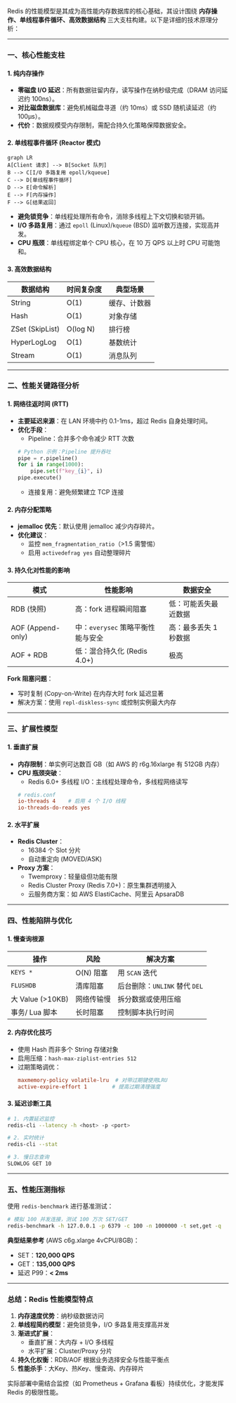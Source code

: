Redis 的性能模型是其成为高性能内存数据库的核心基础，其设计围绕 **内存操作、单线程事件循环、高效数据结构** 三大支柱构建。以下是详细的技术原理分析：

---

### 一、核心性能支柱
#### 1. **纯内存操作**
   - **零磁盘 I/O 延迟**：所有数据驻留内存，读写操作在纳秒级完成（DRAM 访问延迟约 100ns）。
   - **对比磁盘数据库**：避免机械磁盘寻道（约 10ms）或 SSD 随机读延迟（约 100μs）。
   - **代价**：数据规模受内存限制，需配合持久化策略保障数据安全。

#### 2. **单线程事件循环 (Reactor 模式)**
   ```mermaid
   graph LR
   A[Client 请求] --> B[Socket 队列]
   B --> C[I/O 多路复用 epoll/kqueue]
   C --> D[单线程事件循环]
   D --> E[命令解析]
   E --> F[内存操作]
   F --> G[结果返回]
   ```
   - **避免锁竞争**：单线程处理所有命令，消除多线程上下文切换和锁开销。
   - **I/O 多路复用**：通过 `epoll` (Linux)/`kqueue` (BSD) 监听数万连接，实现高并发。
   - **CPU 瓶颈**：单线程绑定单个 CPU 核心，在 10 万 QPS 以上时 CPU 可能饱和。

#### 3. **高效数据结构**
| 数据结构        | 时间复杂度 | 典型场景     |
| --------------- | ---------- | ------------ |
| String          | O(1)       | 缓存、计数器 |
| Hash            | O(1)       | 对象存储     |
| ZSet (SkipList) | O(log N)   | 排行榜       |
| HyperLogLog     | O(1)       | 基数统计     |
| Stream          | O(1)       | 消息队列     |

---

### 二、性能关键路径分析
#### 1. **网络往返时间 (RTT)**
   - **主要延迟来源**：在 LAN 环境中约 0.1-1ms，超过 Redis 自身处理时间。
   - **优化手段**：
     - Pipeline：合并多个命令减少 RTT 次数
     ```python
     # Python 示例：Pipeline 提升吞吐
     pipe = r.pipeline()
     for i in range(1000):
         pipe.set(f"key_{i}", i)
     pipe.execute()
     ```
     - 连接复用：避免频繁建立 TCP 连接

#### 2. **内存分配策略**
   - **jemalloc 优先**：默认使用 jemalloc 减少内存碎片。
   - **优化建议**：
     - 监控 `mem_fragmentation_ratio`（>1.5 需警惕）
     - 启用 `activedefrag yes` 自动整理碎片

#### 3. **持久化对性能的影响**
| 模式              | 性能影响                          | 数据安全              |
| ----------------- | --------------------------------- | --------------------- |
| RDB (快照)        | 高：fork 进程瞬间阻塞             | 低：可能丢失最近数据  |
| AOF (Append-only) | 中：`everysec` 策略平衡性能与安全 | 高：最多丢失 1 秒数据 |
| AOF + RDB         | 低：混合持久化 (Redis 4.0+)       | 极高                  |

   **Fork 阻塞问题**：
   - 写时复制 (Copy-on-Write) 在内存大时 fork 延迟显著
   - 解决方案：使用 `repl-diskless-sync` 或控制实例最大内存

---

### 三、扩展性模型
#### 1. **垂直扩展**
   - **内存限制**：单实例可达数百 GB（如 AWS 的 r6g.16xlarge 有 512GB 内存）
   - **CPU 瓶颈突破**：
     - Redis 6.0+ 多线程 I/O：主线程处理命令，多线程网络读写
     ```conf
     # redis.conf
     io-threads 4    # 启用 4 个 I/O 线程
     io-threads-do-reads yes
     ```

#### 2. **水平扩展**
   - **Redis Cluster**：
     - 16384 个 Slot 分片
     - 自动重定向 (MOVED/ASK)
   - **Proxy 方案**：
     - Twemproxy：轻量级但功能有限
     - Redis Cluster Proxy (Redis 7.0+)：原生集群透明接入
     - 云服务商方案：如 AWS ElastiCache、阿里云 ApsaraDB

---

### 四、性能陷阱与优化
#### 1. **慢查询根源**
| 操作             | 风险       | 解决方案                      |
| ---------------- | ---------- | ----------------------------- |
| `KEYS *`         | O(N) 阻塞  | 用 `SCAN` 迭代                |
| `FLUSHDB`        | 清库阻塞   | 后台删除：`UNLINK` 替代 `DEL` |
| 大 Value (>10KB) | 网络传输慢 | 拆分数据或使用压缩            |
| 事务/ Lua 脚本   | 长时阻塞   | 控制脚本执行时间              |

#### 2. **内存优化技巧**
   - 使用 Hash 而非多个 String 存储对象
   - 启用压缩：`hash-max-ziplist-entries 512`
   - 过期策略调优：
     ```conf
     maxmemory-policy volatile-lru  # 对带过期键使用LRU
     active-expire-effort 1        # 提高过期清理强度
     ```

#### 3. **延迟诊断工具**
   ```bash
   # 1. 内置延迟监控
   redis-cli --latency -h <host> -p <port>

   # 2. 实时统计
   redis-cli --stat

   # 3. 慢日志查询
   SLOWLOG GET 10
   ```

---

### 五、性能压测指标
使用 `redis-benchmark` 进行基准测试：
```bash
# 模拟 100 并发连接，测试 100 万次 SET/GET
redis-benchmark -h 127.0.0.1 -p 6379 -c 100 -n 1000000 -t set,get -q
```
**典型结果参考** (AWS c6g.xlarge 4vCPU/8GB)：
- SET：**120,000 QPS**
- GET：**135,000 QPS**
- 延迟 P99：**< 2ms**

---

### 总结：Redis 性能模型特点
1. **内存速度优势**：纳秒级数据访问  
2. **单线程简约模型**：避免锁竞争，I/O 多路复用支撑高并发  
3. **渐进式扩展**：  
   - 垂直扩展：大内存 + I/O 多线程  
   - 水平扩展：Cluster/Proxy 分片  
4. **持久化权衡**：RDB/AOF 根据业务选择安全与性能平衡点  
5. **性能杀手**：大Key、热Key、慢查询、内存碎片  

实际部署中需结合监控（如 Prometheus + Grafana 看板）持续优化，才能发挥 Redis 的极限性能。